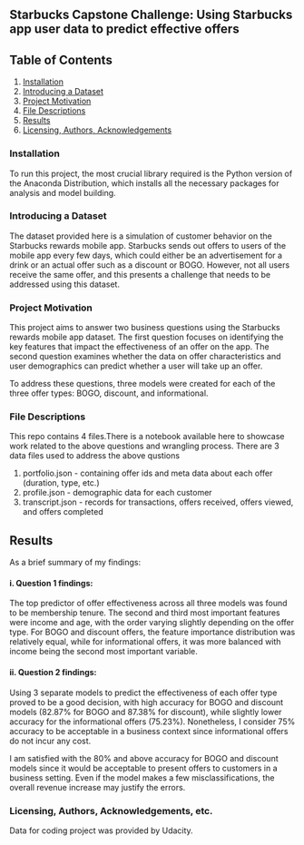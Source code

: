 ## Starbucks Capstone Challenge: Using Starbucks app user data to predict effective offers

## Table of Contents
1. [Installation](#installation)
2. [Introducing a Dataset](#dataset-introduction)
3. [Project Motivation](#project-motivation)
4. [File Descriptions](#files)
5. [Results](#results)
6. [Licensing, Authors, Acknowledgements](#license)

### Installation <a name="installation"></a>
To run this project, the most crucial library required is the Python version of the Anaconda Distribution, which installs all the necessary packages for analysis and model building.

### Introducing a Dataset <a name="dataset-introduction"></a>
The dataset provided here is a simulation of customer behavior on the Starbucks rewards mobile app. Starbucks sends out offers to users of the mobile app every few days, which could either be an advertisement for a drink or an actual offer such as a discount or BOGO. However, not all users receive the same offer, and this presents a challenge that needs to be addressed using this dataset.
### Project Motivation <a name="project-motivation"></a>
This project aims to answer two business questions using the Starbucks rewards mobile app dataset. 
The first question focuses on identifying the key features that impact the effectiveness of an offer on the app. 
The second question examines whether the data on offer characteristics and user demographics can predict whether a user will take up an offer. 

To address these questions, three models were created for each of the three offer types: BOGO, discount, and informational.

### File Descriptions <a name="files"></a>
This repo contains 4 files.There is a notebook available here to showcase work related to the above questions and wrangling process. There are 3 data files used to address the above qustions
1. portfolio.json - containing offer ids and meta data about each offer (duration, type, etc.)
2. profile.json - demographic data for each customer
3. transcript.json - records for transactions, offers received, offers viewed, and offers completed

## Results<a name="results"></a>

As a brief summary of my findings:
#### i. Question 1 findings:
The top predictor of offer effectiveness across all three models was found to be membership tenure. The second and third most important features were income and age, with the order varying slightly depending on the offer type. For BOGO and discount offers, the feature importance distribution was relatively equal, while for informational offers, it was more balanced with income being the second most important variable.

#### ii. Question 2 findings:

Using 3 separate models to predict the effectiveness of each offer type proved to be a good decision, with high accuracy for BOGO and discount models (82.87% for BOGO and 87.38% for discount), while slightly lower accuracy for the informational offers (75.23%). Nonetheless, I consider 75% accuracy to be acceptable in a business context since informational offers do not incur any cost.

I am satisfied with the 80% and above accuracy for BOGO and discount models since it would be acceptable to present offers to customers in a business setting. Even if the model makes a few misclassifications, the overall revenue increase may justify the errors.

### Licensing, Authors, Acknowledgements, etc.<a name="license"></a>

Data for coding project was provided by Udacity.
